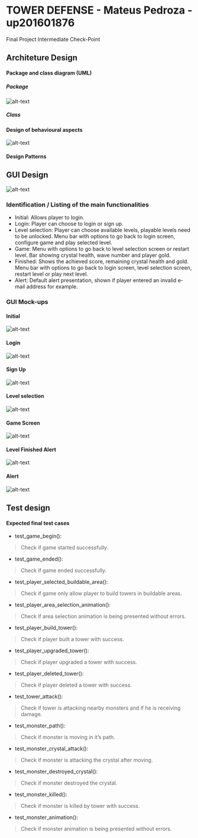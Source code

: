 # TOWER DEFENSE - Mateus Pedroza - up201601876

 Final Project Intermediate Check-Point

## Architeture Design
#### Package and class diagram (UML)
##### Package
![alt-text](package_structure.png)
##### Class

#### Design of behavioural aspects
![alt-text](design_behavioural_aspect.png)

#### Design Patterns

## GUI Design

![alt-text](scheme.png)

### Identification / Listing of the main functionalities

* Initial: Allows player to login.
* Login: Player can choose to login or sign up.
* Level selection: Player can choose available levels, playable levels need to be unlocked. Menu bar with options to go back to login screen, configure game and play selected level.
* Game: Menu with options to go back to level selection screen or restart level. Bar showing crystal health, wave number and player gold.
* Finished: Shows the achieved score, remaining crystal health and gold. Menu bar with options to go back to login screen, level selection screen, restart level or play next level.
* Alert: Default alert presentation, shown if player entered an invalid e-mail address for example.

### GUI Mock-ups

#### Initial
![alt-text](InitialScreen.png)
#### Login
![alt-text](loginScreen.png)
#### Sign Up
![alt-text](signUpScreen.png)
#### Level selection
![alt-text](levelSelectionScreen.png)
#### Game Screen
![alt-text](GameScreen.png)
#### Level Finished Alert
![alt-text](levelFinishedAlert.png)
#### Alert
![alt-text](Alert.png)

## Test design 

#### Expected final test cases
- test_game_begin(): 
>Check if game started successfully.
- test_game_ended(): 
>Check if game ended successfully.
- test_player_selected_buildable_area(): 
>Check if game only allow player to build towers in buildable areas.
- test_player_area_selection_animation(): 
>Check if area selection animation is being presented without errors.
- test_player_build_tower(): 
>Check if player built a tower with success.
- test_player_upgraded_tower(): 
>Check if player upgraded a tower with success.
- test_player_deleted_tower(): 
>Check if player deleted a tower with success.
- test_tower_attack(): 
>Check if tower is attacking nearby monsters and if he is receiving damage.
- test_monster_path(): 
>Check if monster is moving in it’s path.
- test_monster_crystal_attack(): 
>Check if monster is attacking the crystal after moving.
- test_monster_destroyed_crystal():
>Check if monster destroyed the crystal.
- test_monster_killed(): 
>Check if monster is killed by tower with success.
- test_monster_animation(): 
>Check if monster animation is being presented without errors.

